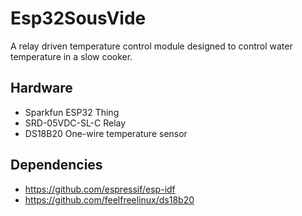 # Esp32SousVide
A relay driven temperature control module designed to control water temperature in a slow cooker.

## Hardware
* Sparkfun ESP32 Thing
* SRD-05VDC-SL-C Relay
* DS18B20 One-wire temperature sensor

## Dependencies
* https://github.com/espressif/esp-idf
* https://github.com/feelfreelinux/ds18b20
